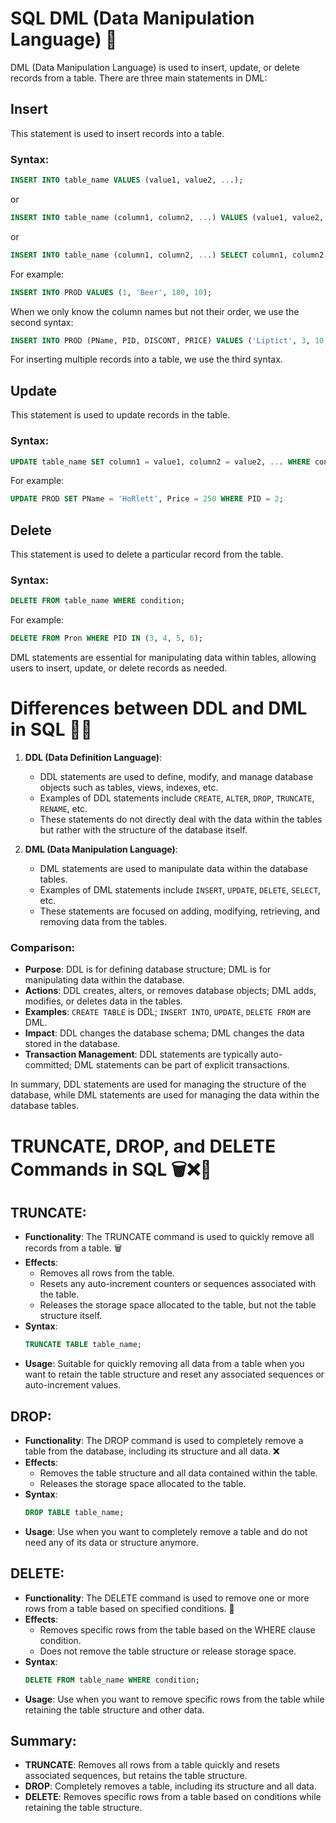 


# SQL DML (Data Manipulation Language) 💼

DML (Data Manipulation Language) is used to insert, update, or delete records from a table. There are three main statements in DML:

## Insert

This statement is used to insert records into a table.

### Syntax:

```sql
INSERT INTO table_name VALUES (value1, value2, ...);
```

or

```sql
INSERT INTO table_name (column1, column2, ...) VALUES (value1, value2, ...);
```

or

```sql
INSERT INTO table_name (column1, column2, ...) SELECT column1, column2, ... FROM another_table;
```

For example:

```sql
INSERT INTO PROD VALUES (1, 'Beer', 180, 10);
```

When we only know the column names but not their order, we use the second syntax:

```sql
INSERT INTO PROD (PName, PID, DISCONT, PRICE) VALUES ('Liptict', 3, 10, 500);
```

For inserting multiple records into a table, we use the third syntax.

## Update

This statement is used to update records in the table.

### Syntax:

```sql
UPDATE table_name SET column1 = value1, column2 = value2, ... WHERE condition;
```

For example:

```sql
UPDATE PROD SET PName = 'HoRlett', Price = 250 WHERE PID = 2;
```

## Delete

This statement is used to delete a particular record from the table.

### Syntax:

```sql
DELETE FROM table_name WHERE condition;
```

For example:

```sql
DELETE FROM Pron WHERE PID IN (3, 4, 5, 6);
```

DML statements are essential for manipulating data within tables, allowing users to insert, update, or delete records as needed.


# Differences between DDL and DML in SQL 🔨💼

1. **DDL (Data Definition Language)**:
   - DDL statements are used to define, modify, and manage database objects such as tables, views, indexes, etc.
   - Examples of DDL statements include `CREATE`, `ALTER`, `DROP`, `TRUNCATE`, `RENAME`, etc.
   - These statements do not directly deal with the data within the tables but rather with the structure of the database itself.

2. **DML (Data Manipulation Language)**:
   - DML statements are used to manipulate data within the database tables.
   - Examples of DML statements include `INSERT`, `UPDATE`, `DELETE`, `SELECT`, etc.
   - These statements are focused on adding, modifying, retrieving, and removing data from the tables.

### Comparison:

- **Purpose**: DDL is for defining database structure; DML is for manipulating data within the database.
- **Actions**: DDL creates, alters, or removes database objects; DML adds, modifies, or deletes data in the tables.
- **Examples**: `CREATE TABLE` is DDL; `INSERT INTO`, `UPDATE`, `DELETE FROM` are DML.
- **Impact**: DDL changes the database schema; DML changes the data stored in the database.
- **Transaction Management**: DDL statements are typically auto-committed; DML statements can be part of explicit transactions.

In summary, DDL statements are used for managing the structure of the database, while DML statements are used for managing the data within the database tables.


# TRUNCATE, DROP, and DELETE Commands in SQL 🗑️❌🚫

## TRUNCATE:

- **Functionality**: The TRUNCATE command is used to quickly remove all records from a table. 🗑️
- **Effects**:
  - Removes all rows from the table.
  - Resets any auto-increment counters or sequences associated with the table.
  - Releases the storage space allocated to the table, but not the table structure itself.
- **Syntax**:
  ```sql
  TRUNCATE TABLE table_name;
  ```
- **Usage**:
  Suitable for quickly removing all data from a table when you want to retain the table structure and reset any associated sequences or auto-increment values.

## DROP:

- **Functionality**: The DROP command is used to completely remove a table from the database, including its structure and all data. ❌
- **Effects**:
  - Removes the table structure and all data contained within the table.
  - Releases the storage space allocated to the table.
- **Syntax**:
  ```sql
  DROP TABLE table_name;
  ```
- **Usage**:
  Use when you want to completely remove a table and do not need any of its data or structure anymore.

## DELETE:

- **Functionality**: The DELETE command is used to remove one or more rows from a table based on specified conditions. 🚫
- **Effects**:
  - Removes specific rows from the table based on the WHERE clause condition.
  - Does not remove the table structure or release storage space.
- **Syntax**:
  ```sql
  DELETE FROM table_name WHERE condition;
  ```
- **Usage**:
  Use when you want to remove specific rows from the table while retaining the table structure and other data.

## Summary:

- **TRUNCATE**: Removes all rows from a table quickly and resets associated sequences, but retains the table structure.
- **DROP**: Completely removes a table, including its structure and all data.
- **DELETE**: Removes specific rows from a table based on conditions while retaining the table structure.
